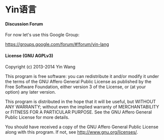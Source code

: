 # Yin语言

#### Discussion Forum

For now let's use this Google Group:

<https://groups.google.com/forum/#!forum/yin-lang>



#### License (GNU AGPLv3)

Copyright (c) 2013-2014 Yin Wang

This program is free software: you can redistribute it and/or modify
it under the terms of the GNU Affero General Public License as
published by the Free Software Foundation, either version 3 of the
License, or (at your option) any later version.

This program is distributed in the hope that it will be useful,
but WITHOUT ANY WARRANTY; without even the implied warranty of
MERCHANTABILITY or FITNESS FOR A PARTICULAR PURPOSE.  See the
GNU Affero General Public License for more details.

You should have received a copy of the GNU Affero General Public License
along with this program.  If not, see <http://www.gnu.org/licenses/>.
